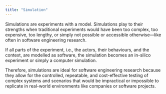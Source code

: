 ```yaml
---
title: "Simulation"
---
```


Simulations are experiments with a model. Simulations play to their strengths when traditional experiments would have been too complex, too expensive, too lengthy, or simply not possible or accessible otherwise—like often in software engineering research.

If all parts of the experiment, i.e., the actors, their behaviours, and the context, are modelled as software, the simulation becomes an in-silico experiment or simply a computer simulation.

Therefore, simulations are ideal for software engineering research because they allow for the controlled, repeatable, and cost-effective testing of complex systems and scenarios that would be impractical or impossible to replicate in real-world environments like companies or software projects.
